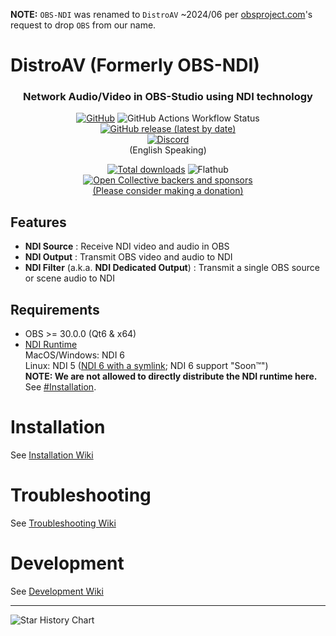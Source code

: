 **NOTE:** `OBS-NDI` was renamed to `DistroAV` ~2024/06 per [obsproject.com](https://obsproject.com)'s request to drop `OBS` from our name.

DistroAV (Formerly OBS-NDI)
==============
<div align="center">
<h3>Network Audio/Video in OBS-Studio using NDI technology</h3>  

[![GitHub](https://img.shields.io/github/license/DistroAV/DistroAV)](https://github.com/DistroAV/DistroAV/blob/master/LICENSE)
![GitHub Actions Workflow Status](https://img.shields.io/github/actions/workflow/status/DistroAV/DistroAV/push.yaml?label=master)
[![GitHub release (latest by date)](https://img.shields.io/github/v/release/DistroAV/DistroAV)](https://github.com/DistroAV/DistroAV/releases/latest)  
[![Discord](https://discordapp.com/api/guilds/1082173788101279746/widget.png?style=banner3)](https://discord.gg/ZuTxbUK3ug)  
(English Speaking)  

[![Total downloads](https://img.shields.io/github/downloads/DistroAV/DistroAV/total)](https://github.com/DistroAV/DistroAV/releases)
![Flathub](https://img.shields.io/flathub/downloads/com.obsproject.Studio.Plugin.NDI?label=Flathub%20Installs)  
[![Open Collective backers and sponsors](https://img.shields.io/opencollective/all/obs-ndi)](https://opencollective.com/obs-ndi/donate)  
[(Please consider making a donation)](https://opencollective.com/obs-ndi)
</div>

## Features
- **NDI Source** : Receive NDI video and audio in OBS
- **NDI Output** : Transmit OBS video and audio to NDI
- **NDI Filter** (a.k.a. **NDI Dedicated Output**) : Transmit a single OBS source or scene audio to NDI

## Requirements
* OBS >= 30.0.0 (Qt6 & x64)
* [NDI Runtime](https://github.com/DistroAV/DistroAV/wiki/1.-Installation#required---ndi-runtime)  
  MacOS/Windows: NDI 6  
  Linux: NDI 5 ([NDI 6 with a symlink](https://github.com/DistroAV/DistroAV/blob/4fc32df87ebcb9f659fec1e38ffbac8fb7565876/CI/libndi-get.sh#L76); NDI 6 support "Soon™")  
  **NOTE: We are not allowed to directly distribute the NDI runtime here.**  
  See [#Installation](#installation).

# Installation

See [Installation Wiki](https://github.com/DistroAV/DistroAV/wiki/1.-Installation)

# Troubleshooting

See [Troubleshooting Wiki](https://github.com/DistroAV/DistroAV/wiki/2.-Troubleshooting)

# Development

See [Development Wiki](https://github.com/DistroAV/DistroAV/wiki/3.-Development)

---

<picture>
  <source media="(prefers-color-scheme: dark)" srcset="https://api.star-history.com/svg?repos=DistroAV/DistroAV&type=Date&theme=dark" />
  <source media="(prefers-color-scheme: light)" srcset="https://api.star-history.com/svg?repos=DistroAV/DistroAV&type=Date" />
  <img alt="Star History Chart" src="https://api.star-history.com/svg?repos=DistroAV/DistroAV&type=Date" />
</picture>
